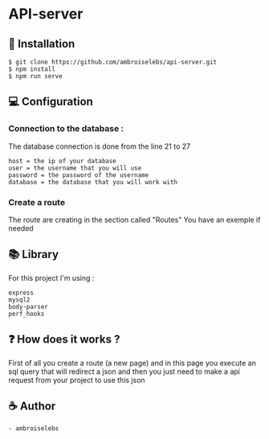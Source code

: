 # API-server 

## 💽 Installation
```
$ git clone https://github.com/ambroiselebs/api-server.git
$ npm install
$ npm run serve
```

## 💻 Configuration

### Connection to the database : 
The database connection is done from the line 21 to 27
```
host = the ip of your database
user = the username that you will use
password = the password of the username
database = the database that you will work with
```

### Create a route

The route are creating in the section called "Routes"
You have an exemple if needed

## 📚 Library 

For this project I'm using : 
```
express
mysql2
body-parser
perf_hooks
```

## ❓ How does it works ?

First of all you create a route (a new page) and in this page you execute an sql query that will redirect a json and then you just need to make a api request from your project to use this json

## ☕ Author

    - ambroiselebs

